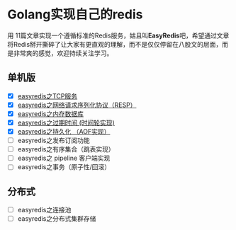 # Golang实现自己的redis

用 11篇文章实现一个遵循标准的Redis服务，姑且叫**EasyRedis**吧，希望通过文章将Redis掰开撕碎了让大家有更直观的理解，而不是仅仅停留在八股文的层面，而是非常爽的感觉，欢迎持续关注学习。

## 单机版
- [x] [easyredis之TCP服务](https://github.com/gofish2020/easyredis/blob/main/doc/1.tcp%E6%9C%8D%E5%8A%A1/tcp%E6%9C%8D%E5%8A%A1.md) 
- [x] [easyredis之网络请求序列化协议（RESP）](https://github.com/gofish2020/easyredis/blob/main/doc/2.Redis%E5%BA%8F%E5%88%97%E5%8C%96%E5%8D%8F%E8%AE%AE/RESP.md)
- [x] [easyredis之内存数据库](https://github.com/gofish2020/easyredis/blob/main/doc/3.%E5%86%85%E5%AD%98%E6%95%B0%E6%8D%AE%E5%BA%93/%E5%86%85%E5%AD%98%E6%95%B0%E6%8D%AE%E5%BA%93.md)
- [x] [easyredis之过期时间 (时间轮实现)](https://github.com/gofish2020/easyredis/blob/main/doc/4.%E5%BB%B6%E8%BF%9F%E7%AE%97%E6%B3%95(%E6%97%B6%E9%97%B4%E8%BD%AE)/%E6%97%B6%E9%97%B4%E8%BD%AE.md)
- [x] [easyredis之持久化 （AOF实现）](https://github.com/gofish2020/easyredis/blob/main/doc/5.%E6%8C%81%E4%B9%85%E5%8C%96%E4%B9%8BAOF/aof.md)
- [ ] easyredis之发布订阅功能
- [ ] easyredis之有序集合（跳表实现）
- [ ] easyredis之 pipeline 客户端实现
- [ ] easyredis之事务（原子性/回滚）

## 分布式
- [ ] easyredis之连接池
- [ ] easyredis之分布式集群存储
